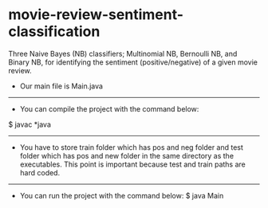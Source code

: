 # movie-review-sentiment-classification
Three Naive Bayes (NB) classifiers; Multinomial NB, Bernoulli NB, and Binary NB, for identifying the sentiment (positive/negative) of a given movie review.

- Our main file is Main.java

------------------------------------

- You can compile the project with the command below:

$ javac *java

------------------------------------

- You have to store train folder which has pos and neg folder and test folder which has pos and new folder in the same directory as the executables. This point is important because test and train paths are hard coded.

------------------------------------

- You can run the project with the command below:
$ java Main

